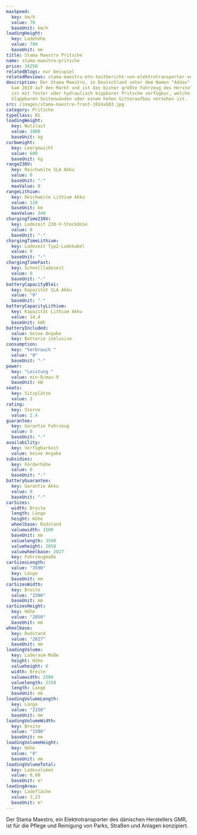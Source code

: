 ```yaml
---
maxSpeed:
  key: km/h
  value: 70
  baseUnit: km/h
loadingHeight:
  key: Ladehöhe
  value: 780
  baseUnit: mm
title: Stama Maestro Pritsche
name: stama-maestro-pritsche
price: 34250
relatedBlogs: nur beispiel
relatedReviews: stama-maestro-mtn-testbericht-von-elektrotransporter-vergleich
description: Der Stama Maestro, in Deutschland unter dem Namen "Addax" geführt,
  kam 2019 auf den Markt und ist das bisher größte Fahrzeug des Herstellers. Es
  ist mit fester oder hydraulisch kippbarer Pritsche verfügbar, welche mit
  klappbaren Seitenwänden oder einem hohen Gitteraufbau versehen ist.
src: /images/stama-maestro-front-1024x683.jpg
category: Pritsche
typeClass: N1
loadingWeight:
  key: Nutzlast
  value: 1000
  baseUnit: kg
curbweight:
  key: Leergewicht
  value: 600
  baseUnit: kg
range230V:
  key: Reichweite SLA Akku
  value: 0
  baseUnit: "-"
  maxValue: 0
rangeLithium:
  key: Reichweite Lithium Akku
  value: 110
  baseUnit: km
  maxValue: 340
chargingTime230V:
  key: Ladezeit 230-V-Steckdose
  value: 0
  baseUnit: "-"
chargingTimeLithium:
  key: Ladezeit Typ2-Ladekabel
  value: 0
  baseUnit: "-"
chargingTimeFast:
  key: Schnellladezeit
  value: 0
  baseUnit: "-"
batteryCapacityBlei:
  key: Kapazität SLA Akku
  value: "0"
  baseUnit: "-"
batteryCapacityLithium:
  key: Kapazität Lithium Akku
  value: 14,4
  baseUnit: kWh
batteryIncluded:
  value: keine Angabe
  key: Batterie inklusive
consumption:
  key: "Verbrauch "
  value: "0"
  baseUnit: "-"
power:
  key: "Leistung "
  value: min-8/max-9
  baseUnit: kW
seats:
  key: Sitzplätze
  value: 2
rating:
  key: Sterne
  value: 2.4
guarantee:
  key: Garantie Fahrzeug
  value: 0
  baseUnit: "-"
availability:
  key: Verfügbarkeit
  value: keine Angabe
subsidies:
  key: Förderhöhe
  value: 0
  baseUnit: "-"
batteryGuarantee:
  key: Garantie Akku
  value: 0
  baseUnit: "-"
carSizes:
  width: Breite
  length: Länge
  height: Höhe
  wheelbase: Radstand
  valuewidth: 1500
  baseUnit: mm
  valuelength: 3590
  valueheight: 2050
  valuewheelbase: 2027
  key: Fahrzeugmaße
carSizesLength:
  value: "3590"
  key: Länge
  baseUnit: mm
carSizesWidth:
  key: Breite
  value: "1500"
  baseUnit: mm
carSizesHeight:
  key: Höhe
  value: "2050"
  baseUnit: mm
wheelbase:
  key: Radstand
  value: "2027"
  baseUnit: mm
loadingVolume:
  key: Laderaum-Maße
  height: Höhe
  valueheight: 0
  width: Breite
  valuewidth: 1500
  valuelength: 2150
  length: Länge
  baseUnit: mm
loadingVolumeLength:
  key: Länge
  value: "2150"
  baseUnit: mm
loadingVolumeWidth:
  key: Breite
  value: "1500"
  baseUnit: mm
loadingVolumeHeight:
  key: Höhe
  value: "0"
  baseUnit: mm
loadingVolumeTotal:
  key: Ladevolumen
  value: 0,00
  baseUnit: m³
loadingArea:
  key: Ladefläche
  value: 3,23
  baseUnit: m²
---
```


Der Stama Maestro, ein Elektrotransporter des dänischen Herstellers GMR, ist für die Pflege und Reinigung von Parks, Straßen und Anlagen konzipiert.
